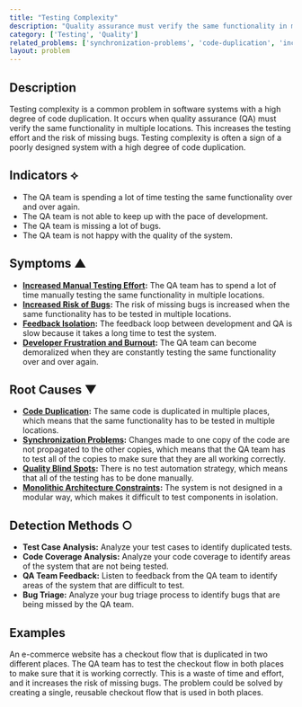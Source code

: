 ```yaml
---
title: "Testing Complexity"
description: "Quality assurance must verify the same functionality in multiple locations, which increases the testing effort and the risk of missing bugs."
category: ['Testing', 'Quality']
related_problems: ['synchronization-problems', 'code-duplication', 'increased-manual-testing-effort']
layout: problem
---
```


## Description
Testing complexity is a common problem in software systems with a high degree of code duplication. It occurs when quality assurance (QA) must verify the same functionality in multiple locations. This increases the testing effort and the risk of missing bugs. Testing complexity is often a sign of a poorly designed system with a high degree of code duplication.

## Indicators ⟡
- The QA team is spending a lot of time testing the same functionality over and over again.
- The QA team is not able to keep up with the pace of development.
- The QA team is missing a lot of bugs.
- The QA team is not happy with the quality of the system.

## Symptoms ▲
- **[Increased Manual Testing Effort](increased-manual-testing-effort.md):** The QA team has to spend a lot of time manually testing the same functionality in multiple locations.
- **[Increased Risk of Bugs](increased-risk-of-bugs.md):** The risk of missing bugs is increased when the same functionality has to be tested in multiple locations.
- **[Feedback Isolation](feedback-isolation.md):** The feedback loop between development and QA is slow because it takes a long time to test the system.
- **[Developer Frustration and Burnout](developer-frustration-and-burnout.md):** The QA team can become demoralized when they are constantly testing the same functionality over and over again.

## Root Causes ▼
- **[Code Duplication](code-duplication.md):** The same code is duplicated in multiple places, which means that the same functionality has to be tested in multiple locations.
- **[Synchronization Problems](synchronization-problems.md):** Changes made to one copy of the code are not propagated to the other copies, which means that the QA team has to test all of the copies to make sure that they are all working correctly.
- **[Quality Blind Spots](quality-blind-spots.md):** There is no test automation strategy, which means that all of the testing has to be done manually.
- **[Monolithic Architecture Constraints](monolithic-architecture-constraints.md):** The system is not designed in a modular way, which makes it difficult to test components in isolation.

## Detection Methods ○
- **Test Case Analysis:** Analyze your test cases to identify duplicated tests.
- **Code Coverage Analysis:** Analyze your code coverage to identify areas of the system that are not being tested.
- **QA Team Feedback:** Listen to feedback from the QA team to identify areas of the system that are difficult to test.
- **Bug Triage:** Analyze your bug triage process to identify bugs that are being missed by the QA team.

## Examples
An e-commerce website has a checkout flow that is duplicated in two different places. The QA team has to test the checkout flow in both places to make sure that it is working correctly. This is a waste of time and effort, and it increases the risk of missing bugs. The problem could be solved by creating a single, reusable checkout flow that is used in both places.
